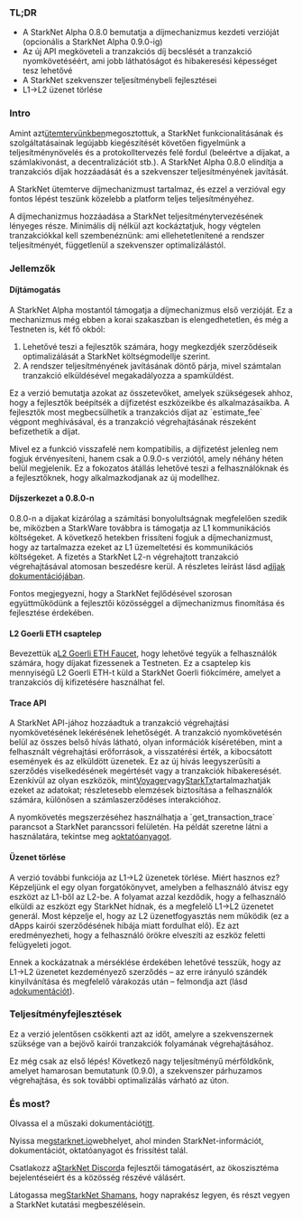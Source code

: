 ### TL;DR

* A StarkNet Alpha 0.8.0 bemutatja a díjmechanizmus kezdeti verzióját (opcionális a StarkNet Alpha 0.9.0-ig)
* Az új API megköveteli a tranzakciós díj becslését a tranzakció nyomkövetéséért, ami jobb láthatóságot és hibakeresési képességet tesz lehetővé
* A StarkNet szekvenszer teljesítménybeli fejlesztései
* L1→L2 üzenet törlése

### Intro

Amint azt[ütemtervünkben](https://www.notion.so/starkware/StarkNet-Alpha-Features-Tentative-Roadmap-f2b8f5f25a2d4d1cb3265fb82a098c51)megosztottuk, a StarkNet funkcionalitásának és szolgáltatásainak legújabb kiegészítését követően figyelmünk a teljesítménynövelés és a protokolltervezés felé fordul (beleértve a díjakat, a számlakivonást, a decentralizációt stb.). A StarkNet Alpha 0.8.0 elindítja a tranzakciós díjak hozzáadását és a szekvenszer teljesítményének javítását.

A StarkNet ütemterve díjmechanizmust tartalmaz, és ezzel a verzióval egy fontos lépést teszünk közelebb a platform teljes teljesítményéhez.

A díjmechanizmus hozzáadása a StarkNet teljesítménytervezésének lényeges része. Minimális díj nélkül azt kockáztatjuk, hogy végtelen tranzakciókkal kell szembenéznünk: ami ellehetetlenítené a rendszer teljesítményét, függetlenül a szekvenszer optimalizálástól.

### Jellemzők

#### Díjtámogatás

A StarkNet Alpha mostantól támogatja a díjmechanizmus első verzióját. Ez a mechanizmus még ebben a korai szakaszban is elengedhetetlen, és még a Testneten is, két fő okból:

1. Lehetővé teszi a fejlesztők számára, hogy megkezdjék szerződéseik optimalizálását a StarkNet költségmodellje szerint.
2. A rendszer teljesítményének javításának döntő párja, mivel számtalan tranzakció elküldésével megakadályozza a spamküldést.

Ez a verzió bemutatja azokat az összetevőket, amelyek szükségesek ahhoz, hogy a fejlesztők beépítsék a díjfizetést eszközeikbe és alkalmazásaikba. A fejlesztők most megbecsülhetik a tranzakciós díjat az \`estimate_fee\` végpont meghívásával, és a tranzakció végrehajtásának részeként befizethetik a díjat.

Mivel ez a funkció visszafelé nem kompatibilis, a díjfizetést jelenleg nem fogjuk érvényesíteni, hanem csak a 0.9.0-s verziótól, amely néhány héten belül megjelenik. Ez a fokozatos átállás lehetővé teszi a felhasználóknak és a fejlesztőknek, hogy alkalmazkodjanak az új modellhez.

#### Díjszerkezet a 0.8.0-n

0.8.0-n a díjakat kizárólag a számítási bonyolultságnak megfelelően szedik be, miközben a StarkWare továbbra is támogatja az L1 kommunikációs költségeket. A következő hetekben frissíteni fogjuk a díjmechanizmust, hogy az tartalmazza ezeket az L1 üzemeltetési és kommunikációs költségeket. A fizetés a StarkNet L2-n végrehajtott tranzakció végrehajtásával atomosan beszedésre kerül. A részletes leírást lásd a[díjak dokumentációjában](https://starknet.io/documentation/fee-mechanism/).

Fontos megjegyezni, hogy a StarkNet fejlődésével szorosan együttműködünk a fejlesztői közösséggel a díjmechanizmus finomítása és fejlesztése érdekében.

#### L2 Goerli ETH csaptelep

Bevezettük a[L2 Goerli ETH Faucet](https://faucet.goerli.starknet.io/), hogy lehetővé tegyük a felhasználók számára, hogy díjakat fizessenek a Testneten. Ez a csaptelep kis mennyiségű L2 Goerli ETH-t küld a StarkNet Goerli fiókcímére, amelyet a tranzakciós díj kifizetésére használhat fel.

#### Trace API

A StarkNet API-jához hozzáadtuk a tranzakció végrehajtási nyomkövetésének lekérésének lehetőségét. A tranzakció nyomkövetésén belül az összes belső hívás látható, olyan információk kíséretében, mint a felhasznált végrehajtási erőforrások, a visszatérési érték, a kibocsátott események és az elküldött üzenetek. Ez az új hívás leegyszerűsíti a szerződés viselkedésének megértését vagy a tranzakciók hibakeresését. Ezenkívül az olyan eszközök, mint[Voyager](https://voyager.online/)vagy[StarkTx](https://starktx.info/)tartalmazhatják ezeket az adatokat; részletesebb elemzések biztosítása a felhasználók számára, különösen a számlaszerződéses interakcióhoz.

A nyomkövetés megszerzéséhez használhatja a \`get_transaction_trace\` parancsot a StarkNet parancssori felületén. Ha példát szeretne látni a használatára, tekintse meg a[oktatóanyagot](https://www.cairo-lang.org/docs/hello_starknet/cli.html?#get-transaction-trace).

#### Üzenet törlése

A verzió további funkciója az L1→L2 üzenetek törlése. Miért hasznos ez? Képzeljünk el egy olyan forgatókönyvet, amelyben a felhasználó átvisz egy eszközt az L1-ből az L2-be. A folyamat azzal kezdődik, hogy a felhasználó elküldi az eszközt egy StarkNet hídnak, és a megfelelő L1→L2 üzenetet generál. Most képzelje el, hogy az L2 üzenetfogyasztás nem működik (ez a dApps kairói szerződésének hibája miatt fordulhat elő). Ez azt eredményezheti, hogy a felhasználó örökre elveszíti az eszköz feletti felügyeleti jogot.

Ennek a kockázatnak a mérséklése érdekében lehetővé tesszük, hogy az L1→L2 üzenetet kezdeményező szerződés – az erre irányuló szándék kinyilvánítása és megfelelő várakozás után – felmondja azt (lásd a[dokumentációt](https://starknet.io/l1-l2-messaging/#cancellation)).

### Teljesítményfejlesztések

Ez a verzió jelentősen csökkenti azt az időt, amelyre a szekvenszernek szüksége van a bejövő kairói tranzakciók folyamának végrehajtásához.

Ez még csak az első lépés! Következő nagy teljesítményű mérföldkőnk, amelyet hamarosan bemutatunk (0.9.0), a szekvenszer párhuzamos végrehajtása, és sok további optimalizálás várható az úton.

### És most?

Olvassa el a műszaki dokumentációt[itt](https://starknet.io/documentation/fee-mechanism/).

Nyissa meg[starknet.io](https://starknet.io/)webhelyet, ahol minden StarkNet-információt, dokumentációt, oktatóanyagot és frissítést talál.

Csatlakozz a[StarkNet Discord](https://discord.gg/uJ9HZTUk2Y)a fejlesztői támogatásért, az ökoszisztéma bejelentéseiért és a közösség részévé válásért.

Látogassa meg[StarkNet Shamans](https://community.starknet.io/), hogy naprakész legyen, és részt vegyen a StarkNet kutatási megbeszélésein.
